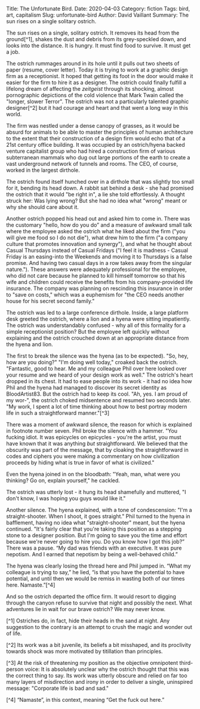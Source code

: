﻿Title: The Unfortunate Bird.
Date: 2020-04-03
Category: fiction
Tags: bird, art, capitalism
Slug: unfortunate-bird
Author: David Vaillant
Summary: The sun rises on a single solitary ostrich.

The sun rises on a single, solitary ostrich. It removes its head from the ground[^1], shakes the dust and debris from its grey-speckled down, and looks into the distance. It is hungry. It must find food to survive. It must get a job.

The ostrich rummages around in its hole until it pulls out two sheets of paper (resume, cover letter). Today it is trying to work at a graphic design firm as a receptionist. It hoped that getting its foot in the door would make it easier for the firm to hire it as a designer. The ostrich could finally fulfill a lifelong dream of affecting the *zeitgeist* through its shocking, almost pornographic depictions of the cold violence that Mark Twain called the "longer, slower Terror". The ostrich was not a particularly talented graphic designer[^2] but it had courage and heart and that went a long way in this world.

The firm was nestled under a dense canopy of grasses, as it would be absurd for animals to be able to master the principles of human architecture to the extent that their construction of a design firm would echo that of a 21st century office building. It was occupied by an ostrich/hyena backed venture capitalist group who had hired a construction firm of various subterranean mammals who dug out large portions of the earth to create a vast underground network of tunnels and rooms. The CEO, of course, worked in the largest dirthole.

The ostrich found itself hunched over in a dirthole that was slightly too small for it, bending its head down. A rabbit sat behind a desk - she had promised the ostrich that it would "be right in", a lie she told effortlessly. A thought struck her: Was lying wrong? But she had no idea what "wrong" meant or why she should care about it.

Another ostrich popped his head out and asked him to come in. There was the customary "hello, how do you do” and a measure of awkward small talk where the employee asked the ostrich what he liked about the firm ("you will give me food so I do not die"), what drew him to the firm ("a company culture that promotes innovation and synergy"), and what he thought about Casual Thursdays instead of Casual Fridays ("I feel it is madness - Casual Friday is an easing-into the Weekends and moving it to Thursdays is a false promise. And having two casual days in a row takes away from the singular nature."). These answers were adequately professional for the employee, who did not care because he planned to kill himself tomorrow so that his wife and children could receive the benefits from his company-provided life insurance. The company was planning on rescinding this insurance in order to "save on costs," which was a euphemism for "the CEO needs another house for his secret second family."

The ostrich was led to a large conference dirthole. Inside, a large platform desk greeted the ostrich, where a lion and a hyena were sitting impatiently. The ostrich was understandably confused - why all of this formality for a simple receptionist position? But the employee left quickly without explaining and the ostrich crouched down at an appropriate distance from the hyena and lion.

The first to break the silence was the hyena (as to be expected). "So, hey, how are you doing?"
"I'm doing well today," croaked back the ostrich.
"Fantastic, good to hear. Me and my colleague Phil over here looked over your resume and we heard of your design work as well." The ostrich's heart dropped in its chest. It had to ease people into its work - it had no idea how Phil and the hyena had managed to discover its secret identity as BloodArtist83. But the ostrich had to keep its cool.
"Ah, yes. I am proud of my wor-", the ostrich choked midsentence and resumed two seconds later. "My work, I spent a lot of time thinking about how to best portray modern life in such a straightforward manner."[^3]

There was a moment of awkward silence, the reason for which is explained in footnote number seven. Phil broke the silence with a hammer.
"You fucking idiot. It was epicycles on epicycles - you're the artist, you must have known that it was anything *but* straightforward. We believed that the obscurity was part of the message, that by cloaking the straightforward in codes and ciphers you were making a commentary on how civilization proceeds by hiding what is true in favor of what is civilized."

Even the hyena joined in on the bloodbath: "Yeah, man, what were you thinking? Go on, explain yourself," he cackled.

The ostrich was utterly lost - it hung its head shamefully and muttered, "I don't know, I was hoping you guys would like it."

Another silence. The hyena explained, with a tone of condescension: "I'm a straight-shooter. When I shoot, it goes straight." Phil turned to the hyena in bafflement, having no idea what "straight-shooter" meant, but the hyena continued. "It's fairly clear that you're taking this position as a stepping stone to a designer position. But I'm going to save you the time and effort because we're never going to hire you. Do you know how I got this job?” There was a pause. “My dad was friends with an executive. It was pure nepotism. And I earned that nepotism by being a well-behaved child.”

The hyena was clearly losing the thread here and Phil jumped in. “What my colleague is trying to say,” he lied, “is that you have the potential to have potential, and until then we would be remiss in wasting both of our times here. Namaste.”[^4]

And so the ostrich departed the office firm. It would resort to digging through the  canyon refuse to survive that night and possibly the next. What adventures lie in wait for our brave ostrich? We may never know.		

[^1] Ostriches do, in fact, hide their heads in the sand at night. Any suggestion to the contrary is an attempt to crush the magic and wonder out of life.

[^2] Its work was a bit juvenile, its beliefs a bit misshaped, and its proclivity towards shock was more motivated by titillation than principles.

[^3] At the risk of threatening my position as the objective omnipotent third-person voice: It is absolutely unclear why the ostrich thought that this was the correct thing to say. Its work was utterly obscure and relied on far too many layers of misdirection and irony in order to deliver a single, uninspired message: "Corporate life is bad and sad." 

[^4] “Namaste”, in this context, meaning “Get the fuck out here.”
